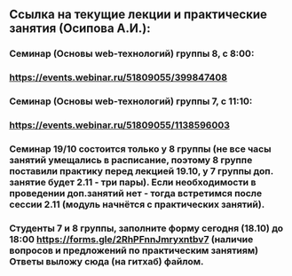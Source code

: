 ## Ссылка на текущие лекции и практические занятия (Осипова А.И.):
### Семинар (Основы web-технологий) группы 8, с 8:00:
### https://events.webinar.ru/51809055/399847408

### Семинар (Основы web-технологий) группы 7, с 11:10:
### https://events.webinar.ru/51809055/1138596003

### Семинар 19/10 состоится только у 8 группы (не все часы занятий умещались в расписание, поэтому 8 группе поставили практику перед лекцией 19.10, у 7 группы доп. занятие будет 2.11 - три пары). Если необходимости в проведении доп.занятий нет - тогда встретимся после сессии 2.11 (модуль начнётся с практических занятий).
### Студенты 7 и 8 группы, заполните форму сегодня (18.10) до 18:00 https://forms.gle/2RhPFnnJmryxntbv7 (наличие вопросов и предложений по практическим занятиям) Ответы выложу сюда (на гитхаб) файлом.
